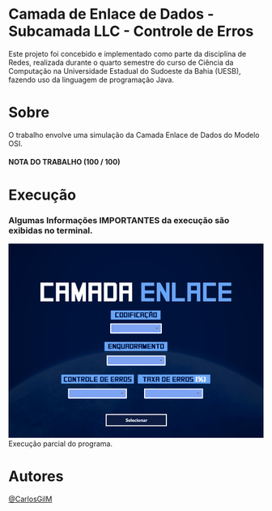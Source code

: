# Camada de Enlace de Dados - Subcamada LLC - Controle de Erros
 Este projeto foi concebido e implementado como parte da disciplina de Redes, realizada durante o quarto semestre do curso de Ciência da Computação na Universidade Estadual do Sudoeste da Bahia (UESB), fazendo uso da linguagem de programação Java.

# Sobre
O trabalho envolve uma simulação da Camada Enlace de Dados do Modelo OSI. <br/>
#### NOTA DO TRABALHO (100 / 100)

 # Execução
 ### Algumas Informações IMPORTANTES da execução são exibidas no terminal.
 
<img src="assets/execucaoEnlace2.gif">
Execução parcial do programa.

# Autores
[@CarlosGilM](https://github.com/CarlosGilM)
